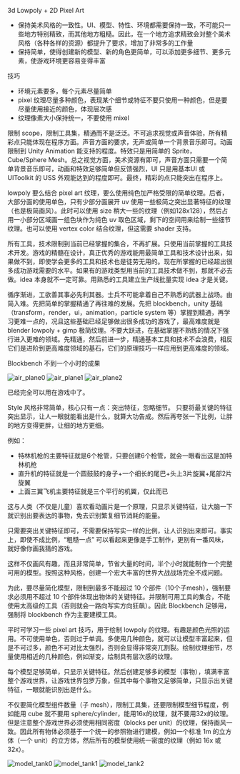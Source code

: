 3d Lowpoly + 2D Pixel Art

- 保持美术风格的一致性。UI、模型、特性、环境都需要保持一致，不可能只一些地方特别精致，而其他地方粗糙。因此，在一个地方追求精致会对整个美术风格（各种各样的资源）都提升了要求，增加了非常多的工作量
- 保持简单，使得创建新的模型、新的角色更简单，可以添加更多细节、更多元素，使游戏环境更容易变得丰富

技巧

- 环境元素要多，每个元素尽量简单
- pixel 纹理尽量多种颜色，表现某个细节或特征不要只使用一种颜色，但是要尽量使用接近的颜色，体现层次感
- 纹理像素大小保持统一，不要使用 mixel

限制 scope，限制工具集，精通而不是泛泛。不可追求视觉或声音体验，所有精彩点只能体现在程序方面。声音方面的要求，无声或简单一个背景音乐即可。动画限制到 Unity Animation 能支持的程度。特效只是用简单的 Sprite，Cube/Sphere Mesh。总之视觉方面，美术资源有即可，声音方面只需要一个简单背景音乐即可，动画和特效足够简单但反馈强烈，UI 只是用基本UI 或 UIToolkit 的 USS 外观能达到的程度即可。最终，精彩的点只能突出在程序上。

lowpoly 要么结合 pixel art 纹理，要么使用纯色加严格受限的简单纹理。后者，大部分面的使用单色，只有少部分面展开 uv 使用一些极简之突出显著特征的纹理（也是极简画风）。此时可以使用 size 稍大一些的纹理（例如128x128），然后占用一小部分区域画一组色块作为纯色 uv 取色区域，剩下的空间用来绘制一些细节纹理。也可以使用 vertex color 结合纹理，但这需要 shader 支持。

所有工具，技术限制到当前已经掌握的集合，不再扩展。只使用当前掌握的工具技术开发。游戏的精髓在设计，真正优秀的游戏能用最简单工具和技术设计出来，如果做不到，即使学会更多的工具和技术也是徒劳无用的。现在所掌握的已经超出很多成功游戏需要的水平。如果有的游戏类型用当前的工具技术做不到，那就不必去做。idea 本身就不一定可靠。用熟悉的工具建立生产线批量实现 idea 才是关键。

循序渐进，工欲善其事必先利其器。士兵不可能拿着自己不熟悉的武器上战场。由简入难。先把简单的掌握精通了再往难的发展。先把 blockbench，unity 基础（transform，render，ui，animation，particle system 等）掌握到精通，再学习更难一点的，况且这些基础已经足够做出很多成功的游戏了，最高难度就是 blender lowpoly + gimp 极简纹理。不要大跃进，在基础掌握不熟练的情况下强行进入更难的领域。先精通，然后前进一步，精通基本工具和技术不会浪费，相反它们是进阶到更高难度领域的基石，它们的原理技巧一样应用到更高难度的领域。

Blockbench 不到一个小时的成果

![air_plane0](model_air_plane.png)
![air_plane1](model_air_plane1.png)
![air_plane2](model_air_plane2.png)

已经完全可以用在游戏中了。

Style 风格非常简单，核心只有一点：突出特征，忽略细节。
只要将最关键的特征突出显示，让人一眼就能看出是什么，就算大功告成。然后再夸张一下比例，让胖的地方变得更胖，让细的地方更细。

例如：

- 特林机枪的主要特征就是6个枪管，只要创建6个枪管，就会一眼看出这是加特林机枪
- 直升机的特征就是一个圆鼓鼓的身子+一个细长的尾巴+头上3片旋翼+尾部2片旋翼
- 上面三翼飞机主要特征就是三个平行的机翼，仅此而已

这与人类（不仅是儿童）喜欢看动画片是一个原理，只显示关键特征，让大脑一下就识别出要表达的事物，免去识别繁复细节消耗的能量。

只需要突出关键特征即可，不需要保持写实一样的比例，让人识别出来即可。事实上，即使不成比例，“粗糙一点” 可以看起来更像是手工制作，更别有一番风味，就好像你画我猜的游戏。

这样不仅画风有趣，而且非常简单，节省大量的时间，半个小时就能制作一个完整可用的模型。按照这种风格，创建一个宏大丰富的世界大战战场完全不成问题。

为此，要尽量简化模型，限制到最多不能超过 10 个部件（10个子mesh），强制要求必须用不超过 10 个部件体现出物体的关键特征。并限制可用工具的集合，不能使用太高级的工具（否则就会一路向写实方向狂飙）。因此 Blockbench 足够用，强制将 blockbench 作为主要建模工具。

平时可学习一些 pixel art 技巧，用于绘制 lowpoly 的纹理。有趣是颜色光照的运用。不可使用单色，否则过于单调。多使用几种颜色，就可以让模型丰富起来，但是不可过多，颜色不可对比太强烈，否则会显得非常突兀割裂。绘制纹理细节，尽量使用相近的几种颜色，例如渐变，绘制具有层次感的纹理。

每个模型足够简单，只显示关键特征。然后创建足够多的模型（事物），填满丰富整个游戏世界，让游戏世界包罗万象，但其中每个事物又足够简单，只显示出关键特征，一眼就能识别出是什么。

不仅要简化模型组件数量（子 mesh），限制工具集，还要限制模型细节程度，例如能用 cube 就不要用 sphere/cylinder，能用16x的纹理，就不要用32x的纹理。但是注意整个游戏世界必须使用相同密度（blocks per unit）的纹理，保持画风一致。因此所有物体必须基于一个统一的参照物进行建模，例如一个标准 1m 的立方体（一个 unit）的立方体，然后所有的模型使用统一密度的纹理（例如 16x 或 32x）。

![model_tank0](model_tank0.png)
![model_tank1](model_tank1.png)
![model_tank2](model_tank2.png)